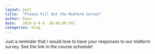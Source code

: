 ```yaml
---
layout: post
title:  "Please Fill Out the Midterm Survey"
author: Dave
date:   2014-3-9 0	20:48:00 UTC
categories: blog
---
```

Just a reminder that I would love to have your responses to our midterm survey. See the link in the course schedule!
	